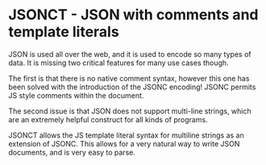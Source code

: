 # JSONCT - JSON with comments and template literals

JSON is used all over the web, and it is used to encode so many types of data. It is missing two critical features for many use cases though. 

The first is that there is no native comment syntax, however this one has been solved with the introduction of the JSONC encoding! JSONC permits JS style comments within the document.

The second issue is that JSON does not support multi-line strings, which are an extremely helpful construct for all kinds of programs.

JSONCT allows the JS template literal syntax for multiline strings as an extension of JSONC. This allows for a very natural way to write JSON documents, and is very easy to parse.